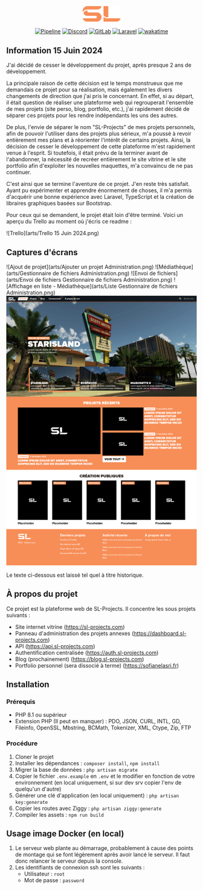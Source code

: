 <p align="center"><a href="https://sl-projects.com" target="_blank"><img src="resources/images/logos/orange-short.png" width="100"></a></p>

<p align="center">
<a href="https://gitlab.sl-projects.com/sl-projects/sl-projects-website/-/pipelines"><img src="https://gitlab.sl-projects.com/sl-projects/sl-projects-website/badges/main/pipeline.svg" alt="Pipeline"></a>
<a href="https://discord.gg/9PYvGFDmDt"><img src="https://img.shields.io/badge/Join_our_Discord-7289DA?logo=discord&logoColor=white" alt="Discord"></a>
<a href="https://gitlab.sl-projects.com/sl-projects/sl-projects-website"><img src="https://img.shields.io/badge/Visit_our_GitLab-FC6D26?logo=gitlab&logoColor=white" alt="GitLab"></a>
<a href="https://laravel.com"><img src="https://img.shields.io/badge/Based_on_Laravel-FF2D20?logo=laravel&logoColor=white" alt="Laravel"></a>
<a href="https://wakatime.com/badge/user/018da7b9-5ddd-4615-a805-e871e840191c/project/018da7bb-f1d4-4084-aeb1-08b113b179c5"><img src="https://wakatime.com/badge/user/018da7b9-5ddd-4615-a805-e871e840191c/project/018da7bb-f1d4-4084-aeb1-08b113b179c5.svg" alt="wakatime"></a>
</p>

## Information 15 Juin 2024

J'ai décidé de cesser le développement du projet, après presque 2 ans de développement.

La principale raison de cette décision est le temps monstrueux que me demandais ce projet pour sa réalisation, mais 
également les divers changements de direction que j'ai pris le concernant. En effet, si au départ, il était question de 
réaliser une plateforme web qui regrouperait l'ensemble de mes projets (site perso, blog, portfolio, etc.), j'ai 
rapidement décidé de séparer ces projets pour les rendre indépendants les uns des autres. 

De plus, l'envie de séparer le nom "SL-Projects" de mes projets personnels, afin de pouvoir l'utiliser dans des projets 
plus sérieux, m'a poussé à revoir entièrement mes plans et à réorienter l'intérêt de certains projets. Ainsi, la 
décision de cesser le développement de cette plateforme m'est rapidement venue à l'esprit. Si toutefois, il était prévu 
de la terminer avant de l'abandonner, la nécessité de recréer entièrement le site vitrine et le site portfolio afin 
d'exploiter les nouvelles maquettes, m'a convaincu de ne pas continuer.

C'est ainsi que se termine l'aventure de ce projet. J'en reste très satisfait. Ayant pu expérimenter et apprendre 
énormement de choses, il m'a permis d'acquérir une bonne expérience avec Laravel, TypeScript et la création de libraires 
graphiques basées sur Bootstrap.

Pour ceux qui se demandent, le projet était loin d'être terminé. Voici un aperçu du Trello au moment où j'écris ce 
readme :

![Trello](arts/Trello 15 Juin 2024.png) 

## Captures d'écrans

![Ajout de projet](arts/Ajouter un projet Administration.png)
![Médiathèque](arts/Gestionnaire de fichiers Administration.png)
![Envoi de fichiers](arts/Envoi de fichiers Gestionnaire de fichiers Administration.png)
![Affichage en liste - Médiathèque](arts/Liste Gestionnaire de fichiers Administration.png)
![Vitrine](arts/Vitrine.png)

Le texte ci-dessous est laissé tel quel à titre historique.

## À propos du projet

Ce projet est la plateforme web de SL-Projects. Il concentre les sous projets suivants :
- Site internet vitrine (https://sl-projects.com)
- Panneau d'administration des projets annexes (https://dashboard.sl-projects.com)
- API (https://api.sl-projects.com)
- Authentification centralisée (https://auth.sl-projects.com)
- Blog (prochainement) (https://blog.sl-projects.com)
- Portfolio personnel (sera dissocié à terme) (https://sofianelasri.fr)

## Installation

### Prérequis

- PHP 8.1 ou supérieur
- Extension PHP (Il peut en manquer) : PDO, JSON, CURL, INTL, GD, Fileinfo, OpenSSL, Mbstring, BCMath, Tokenizer, XML, Ctype, Zip, FTP

### Procédure

1. Cloner le projet
2. Installer les dépendances : `composer install`, `npm install`
3. Migrer la base de données : `php artisan migrate`
3. Copier le fichier `.env.example` en `.env` et le modifier en fonction de votre environnement (en local uniquement, si sur dev srv copier l'env de quelqu'un d'autre)
4. Générer une clé d'application (en local uniquement) : `php artisan key:generate`
5. Copier les routes avec Ziggy : `php artisan ziggy:generate`
6. Compiler les assets : `npm run build`

## Usage image Docker (en local)

1. Le serveur web plante au démarrage, probablement à cause des points de montage qui se font légèrement après avoir lancé le serveur. Il faut donc relancer le serveur depuis la console.
2. Les identifiants de connexion ssh sont les suivants :
   - Utilisateur : `root`
   - Mot de passe : `password`
